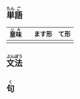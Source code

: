 ## <ruby>単<rt>たん</rt>語<rt>ご</rt></ruby>

| <ruby>意<rt>い</rt>味<rt>み</rt></ruby> |     | ます形 | て形  |
| ----------------------------------- | --- | --- | --- |
|                                     |     |     |     |



## <ruby>文<rt>ぶん</rt>法<rt>ぽう</rt></ruby>



## <ruby>句<rt>く</rt></ruby>
